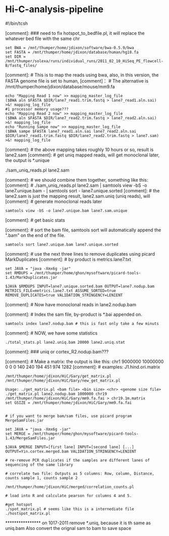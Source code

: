 # Hi-C-analysis-pipeline

#!/bin/tcsh

[comment]: ### need to fix hotspot_to_bedfile.pl, it will replace the whatever bed file with the same chr
```
set BWA = /mnt/thumper/home/jdixon/software/bwa-0.5.9/bwa
set FASTA = /mnt/thumper/home/jdixon/database/human/hg18.fa
set DIR = /mnt/thumper/solexa/runs/individual_runs/2011_02_10_HiSeq_PE_flowcell-B/fastq_files/
```
[comment]: # This is to map the reads using bwa, also, in this version, the FASTA genome file is set to human,
[comment]： # The alternative is /mnt/thumper/home/jdixon/database/mouse/mm9.fa 

```
echo "Mapping Read 1 now" >> mapping_master_log_file
($BWA aln $FASTA $DIR/lane7_read1.trim.fastq > lane7_read1.aln.sai) >&! mapping_log_file
#1 processor memory usage???
echo "Mapping Read 2 now" >> mapping_master_log_file
($BWA aln $FASTA $DIR/lane7_read2.trim.fastq > lane7_read2.aln.sai) >&! mapping_log_file
echo "Running Sampe now" >> mapping_master_log_file
($BWA sampe $FASTA lane7_read1.aln.sai lane7_read2.aln.sai $DIR/lane7_read1.trim.fastq $DIR/lane7_read2.trim.fastq > lane7.sam) >&! mapping_log_file
````
[comment]: # the above mapping takes roughly 10 hours or so, result is lane2.sam 
[comment]: # get uniq mapped reads, will get monoclonal later, the output is *.unique

./sam_uniq_reads.pl lane2.sam

[comment]: # we should combine them together, something like this:
[comment]: # ./sam_uniq_reads.pl lane2.sam | samtools view -bS -o lane7.unique.bam - | samtools sort - lane7.unique.sorted 
[comment]: # the lane2.sam is just the mapping result, lane2.sam.uniq (uniq reads), will 
[comment]: # generate monoclonal reads later
```
samtools view -bS -o lane7.unique.bam lane7.sam.unique
```
[comment]: # get basic stats

[comment]: # sort the bam file, samtools sort will automatically append the ".bam" on the end of the file.

```
samtools sort lane7.unique.bam lane7.unique.sorted
```
[comment]: # use the next three lines to remove duplicates using picard MarkDuplicates
[comment]: # by product is metrics.lane7.txt
```
set JAVA = "java -Xmx6g -jar"
set RMDUPS = /mnt/thumper/home/ghon/mysoftware/picard-tools-1.43/MarkDuplicates.jar

$JAVA $RMDUPS INPUT=lane7.unique.sorted.bam OUTPUT=lane7.nodup.bam METRICS_FILE=metrics.lane7.txt ASSUME_SORTED=true REMOVE_DUPLICATES=true VALIDATION_STRINGENCY=LENIENT
```
[comment]: # Now have monoclonal reads in lane2.nodup.bam

[comment]: # Index the sam file, by-product is *.bai appended on.
```
samtools index lane7.nodup.bam # this is fast only take a few minuts
```
[comment]: # NOW, we have some statistics

```
./total_stats.pl lane2.uniq.bam 20000 lane2.uniq.stat
```
[comment]: ### uniq or cortex_R2.nodup.bam???

[comment]: # Make a matrix: the output is like this: chr1	9000000	10000000	0	0	0	140	240	194	451	974	1282
[comment]: # examples: J1.hind.ori.matrix

```
/mnt/thumper/home/jdixon/HiC/Gary/get_matrix.pl
/mnt/thumper/home/jdixon/HiC/Gary/new_get_matrix.pl

Usage: ./get_matrix.pl <bam file> <bin size> <chr> <genome size file>
./get_matrix.pl lane2.nodup.bam 1000000 chr19 /mnt/thumper/home/jdixon/HiC/Gary/mm9.fa.fai > chr19.1m.matrix
set GSIZE = /mnt/thumper/home/jdixon/HiC/Gary/mm9.fa.fai


# if you want to merge bam/sam files, use picard program MergeSamFiles.jar

set JAVA = "java -Xmx6g -jar"
set MERGE = /mnt/thumper/home/ghon/mysoftware/picard-tools-1.43/MergeSamFiles.jar

$JAVA $MERGE INPUT=[first lane] INPUT=[second lane] [...] OUTPUT=Yin.cortex.merged.bam VALIDATION_STRINGENCY=LENIENT

# re-remove PCR duplicates if the samples are different lanes of sequencing of the same library

# correlate two file: Outputs as 5 columns: Row, column, Distance, counts sample 1, counts sample 2

/mnt/thumper/home/jdixon/HiC/merged/correlation_counts.pl

# load into R and calculate pearson for columns 4 and 5.

#get hotspot
./spot_matrix.pl # seems like this is a internediate file
./hostspot_matrix.pl

```

**************** on 1017-2011 remove *.uniq, because it is th same as uniq.bam
Also convert the orignal sam to bam to save space
